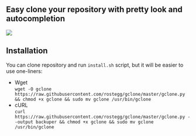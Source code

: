 ## Easy clone your repository with pretty look and autocompletion  
![](../assets/example.svg)

## Installation  
You can clone repository and run `install.sh` script, but it will be easier to use one-liners:
* Wget  
`wget -O gclone https://raw.githubusercontent.com/rostegg/gclone/master/gclone.py && chmod +x gclone && sudo mv gclone /usr/bin/gclone`  
* cURL  
`curl https://raw.githubusercontent.com/rostegg/gclone/master/gclone.py --output backuper && chmod +x gclone && sudo mv gclone /usr/bin/gclone`  

